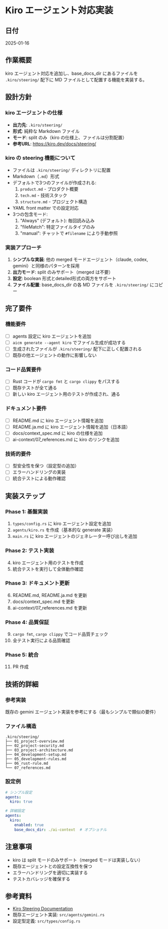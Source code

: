# Kiro エージェント対応実装

## 日付
2025-01-16

## 作業概要
kiro エージェント対応を追加し、base_docs_dir にあるファイルを `.kiro/steering/` 配下に MD ファイルとして配置する機能を実装する。

## 設計方針

### kiro エージェントの仕様
- **出力先**: `.kiro/steering/`
- **形式**: 純粋な Markdown ファイル
- **モード**: split のみ（kiro の仕様上、ファイルは分割配置）
- **参考URL**: https://kiro.dev/docs/steering/

### kiro の steering 機能について
- ファイルは `.kiro/steering/` ディレクトリに配置
- Markdown（`.md`）形式
- デフォルトで3つのファイルが作成される:
  1. `product.md` - プロダクト概要
  2. `tech.md` - 技術スタック
  3. `structure.md` - プロジェクト構造
- YAML front matter での設定対応
- 3つの包含モード:
  1. "Always" (デフォルト): 毎回読み込み
  2. "fileMatch": 特定ファイルタイプのみ
  3. "manual": チャットで `#filename` により手動参照

### 実装アプローチ
1. **シンプルな実装**: 他の merged モードエージェント（claude, codex, gemini）と同様のパターンを採用
2. **出力モード**: split のみサポート（merged は不要）
3. **設定**: boolean 形式とdetailed形式の両方をサポート
4. **ファイル配置**: base_docs_dir の各 MD ファイルを `.kiro/steering/` にコピー

## 完了要件

### 機能要件
- [ ] agents 設定に kiro エージェントを追加
- [ ] `aicm generate --agent kiro` でファイル生成が成功する
- [ ] 生成されたファイルが `.kiro/steering/` 配下に正しく配置される
- [ ] 既存の他エージェントの動作に影響しない

### コード品質要件
- [ ] Rust コードが `cargo fmt` と `cargo clippy` をパスする
- [ ] 既存テストが全て通る
- [ ] 新しい kiro エージェント用のテストが作成され、通る

### ドキュメント要件
- [ ] README.md に kiro エージェント情報を追加
- [ ] README.ja.md に kiro エージェント情報を追加（日本語）
- [ ] docs/context_spec.md に kiro の仕様を追加
- [ ] ai-context/07_references.md に kiro のリンクを追加

### 技術的要件
- [ ] 型安全性を保つ（設定型の追加）
- [ ] エラーハンドリングの実装
- [ ] 統合テストによる動作確認

## 実装ステップ

### Phase 1: 基盤実装
1. `types/config.rs` に kiro エージェント設定を追加
2. `agents/kiro.rs` を作成（基本的な generate 実装）
3. `main.rs` に kiro エージェントのジェネレーター呼び出しを追加

### Phase 2: テスト実装
4. kiro エージェント用のテストを作成
5. 統合テストを実行して全体動作確認

### Phase 3: ドキュメント更新
6. README.md, README.ja.md を更新
7. docs/context_spec.md を更新
8. ai-context/07_references.md を更新

### Phase 4: 品質保証
9. `cargo fmt`, `cargo clippy` でコード品質チェック
10. 全テスト実行による品質確認

### Phase 5: 統合
11. PR 作成

## 技術的詳細

### 参考実装
既存の gemini エージェント実装を参考にする（最もシンプルで類似の要件）

### ファイル構造
```
.kiro/steering/
├── 01_project-overview.md
├── 02_project-security.md 
├── 03_project-architecture.md
├── 04_development-setup.md
├── 05_development-rules.md
├── 06_rust-rule.md
└── 07_references.md
```

### 設定例
```yaml
# シンプル設定
agents:
  kiro: true

# 詳細設定
agents:
  kiro:
    enabled: true
    base_docs_dir: ./ai-context  # オプショナル
```

## 注意事項
- kiro は split モードのみサポート（merged モードは実装しない）
- 既存エージェントとの設定互換性を保つ
- エラーハンドリングを適切に実装する
- テストカバレッジを確保する

## 参考資料
- [Kiro Steering Documentation](https://kiro.dev/docs/steering/)
- 既存エージェント実装: `src/agents/gemini.rs`
- 設定型定義: `src/types/config.rs`